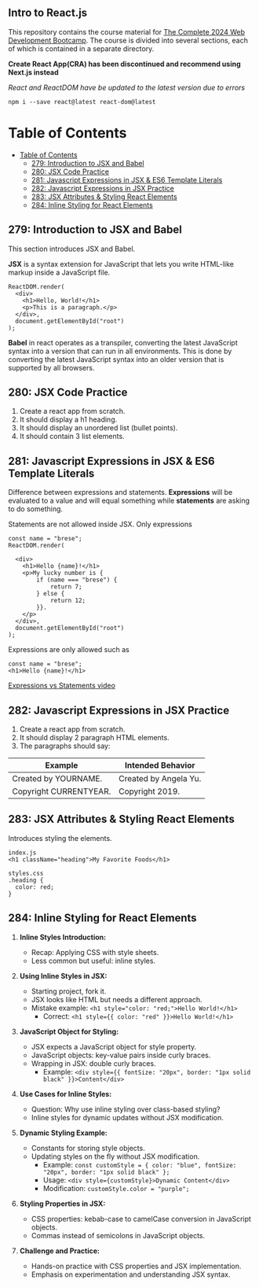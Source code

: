 ## Intro to React.js

This repository contains the course material for [The Complete 2024 Web Development Bootcamp](https://www.udemy.com/course/the-complete-web-development-bootcamp). The course is divided into several sections, each of which is contained in a separate directory.

**Create React App(CRA) has been discontinued and recommend using Next.js instead**

_React and ReactDOM have be updated to the latest version due to errors_

`npm i --save react@latest react-dom@latest`

# Table of Contents

- [Table of Contents](#table-of-contents)
  - [279: Introduction to JSX and Babel](#279-introduction-to-jsx-and-babel)
  - [280: JSX Code Practice](#280-jsx-code-practice)
  - [281: Javascript Expressions in JSX \& ES6 Template Literals](#281-javascript-expressions-in-jsx--es6-template-literals)
  - [282: Javascript Expressions in JSX Practice](#282-javascript-expressions-in-jsx-practice)
  - [283: JSX Attributes \& Styling React Elements](#283-jsx-attributes--styling-react-elements)
  - [284: Inline Styling for React Elements](#284-inline-styling-for-react-elements)

## 279: Introduction to JSX and Babel

This section introduces JSX and Babel.

**JSX** is a syntax extension for JavaScript that lets you write HTML-like markup inside a JavaScript file.

```
ReactDOM.render(
  <div>
    <h1>Hello, World!</h1>
    <p>This is a paragraph.</p>
  </div>,
  document.getElementById("root")
);
```

**Babel** in react operates as a transpiler, converting the latest JavaScript syntax into a version that can run in all environments. This is done by converting the latest JavaScript syntax into an older version that is supported by all browsers.

## 280: JSX Code Practice

1. Create a react app from scratch.
2. It should display a h1 heading.
3. It should display an unordered list (bullet points).
4. It should contain 3 list elements.

## 281: Javascript Expressions in JSX & ES6 Template Literals

Difference between expressions and statements. **Expressions** will be evaluated to a value and will equal something while **statements** are asking to do something.

Statements are not allowed inside JSX. Only expressions

```
const name = "brese";
ReactDOM.render(

  <div>
    <h1>Hello {name}!</h1>
    <p>My lucky number is {
        if (name === "brese") {
            return 7;
        } else {
            return 12;
        }}.
    </p>
  </div>,
  document.getElementById("root")
);
```

Expressions are only allowed such as

```
const name = "brese";
<h1>Hello {name}!</h1>
```

[Expressions vs Statements video](https://www.youtube.com/watch?v=WVyCrI1cHi8&list=PL-xu4i_QDSxcoDNeh8rx5-pHCCTOg0XsI&ab_channel=Codexpanse)

## 282: Javascript Expressions in JSX Practice

1. Create a react app from scratch.
2. It should display 2 paragraph HTML elements.
3. The paragraphs should say:

| Example                | Intended Behavior     |
| ---------------------- | --------------------- |
| Created by YOURNAME.   | Created by Angela Yu. |
| Copyright CURRENTYEAR. | Copyright 2019.       |

## 283: JSX Attributes & Styling React Elements

Introduces styling the elements.

```
index.js
<h1 className="heading">My Favorite Foods</h1>
```

```
styles.css
.heading {
  color: red;
}
```

## 284: Inline Styling for React Elements

1. **Inline Styles Introduction:**

   - Recap: Applying CSS with style sheets.
   - Less common but useful: inline styles.

2. **Using Inline Styles in JSX:**

   - Starting project, fork it.
   - JSX looks like HTML but needs a different approach.
   - Mistake example: `<h1 style="color: "red;">Hello World!</h1>`
     - Correct: `<h1 style={{ color: "red" }}>Hello World!</h1>`

3. **JavaScript Object for Styling:**

   - JSX expects a JavaScript object for style property.
   - JavaScript objects: key-value pairs inside curly braces.
   - Wrapping in JSX: double curly braces.
     - Example: `<div style={{ fontSize: "20px", border: "1px solid black" }}>Content</div>`

4. **Use Cases for Inline Styles:**

   - Question: Why use inline styling over class-based styling?
   - Inline styles for dynamic updates without JSX modification.

5. **Dynamic Styling Example:**

   - Constants for storing style objects.
   - Updating styles on the fly without JSX modification.
     - Example: `const customStyle = { color: "blue", fontSize: "20px", border: "1px solid black" };`
     - Usage: `<div style={customStyle}>Dynamic Content</div>`
     - Modification: `customStyle.color = "purple";`

6. **Styling Properties in JSX:**

   - CSS properties: kebab-case to camelCase conversion in JavaScript objects.
   - Commas instead of semicolons in JavaScript objects.

7. **Challenge and Practice:**
   - Hands-on practice with CSS properties and JSX implementation.
   - Emphasis on experimentation and understanding JSX syntax.
